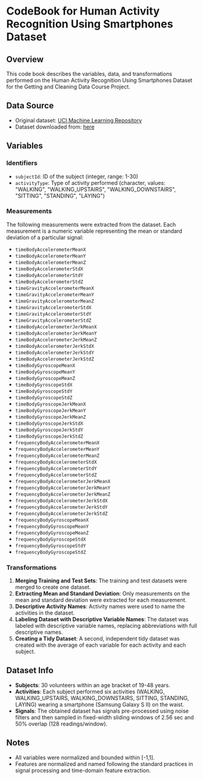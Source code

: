 # CodeBook for Human Activity Recognition Using Smartphones Dataset

## Overview
This code book describes the variables, data, and transformations performed on the Human Activity Recognition Using Smartphones Dataset for the Getting and Cleaning Data Course Project.

## Data Source
- Original dataset: [UCI Machine Learning Repository](http://archive.ics.uci.edu/ml/datasets/Human+Activity+Recognition+Using+Smartphones)
- Dataset downloaded from: [here](https://d396qusza40orc.cloudfront.net/getdata%2Fprojectfiles%2FUCI%20HAR%20Dataset.zip)

## Variables

### Identifiers
- `subjectId`: ID of the subject (integer, range: 1-30)
- `activityType`: Type of activity performed (character, values: "WALKING", "WALKING_UPSTAIRS", "WALKING_DOWNSTAIRS", "SITTING", "STANDING", "LAYING")

### Measurements
The following measurements were extracted from the dataset. Each measurement is a numeric variable representing the mean or standard deviation of a particular signal:

- `timeBodyAccelerometerMeanX`
- `timeBodyAccelerometerMeanY`
- `timeBodyAccelerometerMeanZ`
- `timeBodyAccelerometerStdX`
- `timeBodyAccelerometerStdY`
- `timeBodyAccelerometerStdZ`
- `timeGravityAccelerometerMeanX`
- `timeGravityAccelerometerMeanY`
- `timeGravityAccelerometerMeanZ`
- `timeGravityAccelerometerStdX`
- `timeGravityAccelerometerStdY`
- `timeGravityAccelerometerStdZ`
- `timeBodyAccelerometerJerkMeanX`
- `timeBodyAccelerometerJerkMeanY`
- `timeBodyAccelerometerJerkMeanZ`
- `timeBodyAccelerometerJerkStdX`
- `timeBodyAccelerometerJerkStdY`
- `timeBodyAccelerometerJerkStdZ`
- `timeBodyGyroscopeMeanX`
- `timeBodyGyroscopeMeanY`
- `timeBodyGyroscopeMeanZ`
- `timeBodyGyroscopeStdX`
- `timeBodyGyroscopeStdY`
- `timeBodyGyroscopeStdZ`
- `timeBodyGyroscopeJerkMeanX`
- `timeBodyGyroscopeJerkMeanY`
- `timeBodyGyroscopeJerkMeanZ`
- `timeBodyGyroscopeJerkStdX`
- `timeBodyGyroscopeJerkStdY`
- `timeBodyGyroscopeJerkStdZ`
- `frequencyBodyAccelerometerMeanX`
- `frequencyBodyAccelerometerMeanY`
- `frequencyBodyAccelerometerMeanZ`
- `frequencyBodyAccelerometerStdX`
- `frequencyBodyAccelerometerStdY`
- `frequencyBodyAccelerometerStdZ`
- `frequencyBodyAccelerometerJerkMeanX`
- `frequencyBodyAccelerometerJerkMeanY`
- `frequencyBodyAccelerometerJerkMeanZ`
- `frequencyBodyAccelerometerJerkStdX`
- `frequencyBodyAccelerometerJerkStdY`
- `frequencyBodyAccelerometerJerkStdZ`
- `frequencyBodyGyroscopeMeanX`
- `frequencyBodyGyroscopeMeanY`
- `frequencyBodyGyroscopeMeanZ`
- `frequencyBodyGyroscopeStdX`
- `frequencyBodyGyroscopeStdY`
- `frequencyBodyGyroscopeStdZ`

### Transformations
1. **Merging Training and Test Sets**: The training and test datasets were merged to create one dataset.
2. **Extracting Mean and Standard Deviation**: Only measurements on the mean and standard deviation were extracted for each measurement.
3. **Descriptive Activity Names**: Activity names were used to name the activities in the dataset.
4. **Labeling Dataset with Descriptive Variable Names**: The dataset was labeled with descriptive variable names, replacing abbreviations with full descriptive names.
5. **Creating a Tidy Dataset**: A second, independent tidy dataset was created with the average of each variable for each activity and each subject.

## Dataset Info
- **Subjects**: 30 volunteers within an age bracket of 19-48 years.
- **Activities**: Each subject performed six activities (WALKING, WALKING_UPSTAIRS, WALKING_DOWNSTAIRS, SITTING, STANDING, LAYING) wearing a smartphone (Samsung Galaxy S II) on the waist.
- **Signals**: The obtained dataset has signals pre-processed using noise filters and then sampled in fixed-width sliding windows of 2.56 sec and 50% overlap (128 readings/window).

## Notes
- All variables were normalized and bounded within [-1,1].
- Features are normalized and named following the standard practices in signal processing and time-domain feature extraction.

